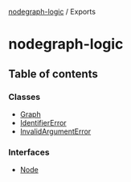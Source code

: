 [nodegraph-logic](README.md) / Exports

# nodegraph-logic

## Table of contents

### Classes

- [Graph](classes/Graph.md)
- [IdentifierError](classes/IdentifierError.md)
- [InvalidArgumentError](classes/InvalidArgumentError.md)

### Interfaces

- [Node](interfaces/Node.md)
